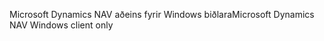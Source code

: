<span data-ttu-id="456c5-101">Microsoft Dynamics NAV aðeins fyrir Windows biðlara</span><span class="sxs-lookup"><span data-stu-id="456c5-101">Microsoft Dynamics NAV Windows client only</span></span>